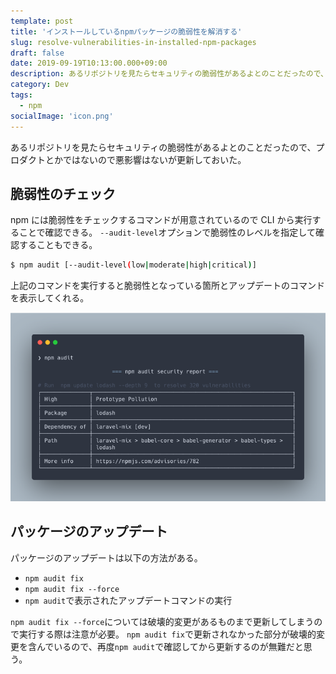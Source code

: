 ```yaml
---
template: post
title: 'インストールしているnpmパッケージの脆弱性を解消する'
slug: resolve-vulnerabilities-in-installed-npm-packages
draft: false
date: 2019-09-19T10:13:00.000+09:00
description: あるリポジトリを見たらセキュリティの脆弱性があるよとのことだったので、プロダクトとかではないので悪影響はないが更新しておいた。
category: Dev
tags:
  - npm
socialImage: 'icon.png'
---
```


あるリポジトリを見たらセキュリティの脆弱性があるよとのことだったので、プロダクトとかではないので悪影響はないが更新しておいた。

## 脆弱性のチェック

npm には脆弱性をチェックするコマンドが用意されているので CLI から実行することで確認できる。
`--audit-level`オプションで脆弱性のレベルを指定して確認することもできる。

```bash
$ npm audit [--audit-level(low|moderate|high|critical)]
```

上記のコマンドを実行すると脆弱性となっている箇所とアップデートのコマンドを表示してくれる。

![](../images/resolve-vulnerabilities-in-installed-npm-packages/console-preview.png)

## パッケージのアップデート

パッケージのアップデートは以下の方法がある。

- `npm audit fix`
- `npm audit fix --force`
- `npm audit`で表示されたアップデートコマンドの実行

`npm audit fix --force`については破壊的変更があるものまで更新してしまうので実行する際は注意が必要。
`npm audit fix`で更新されなかった部分が破壊的変更を含んでいるので、再度`npm audit`で確認してから更新するのが無難だと思う。
